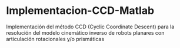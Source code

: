 # Implementacion-CCD-Matlab
Implementación del método CCD (Cyclic Coordinate Descent) para la resolución del modelo cinemático inverso de robots planares con articulación rotacionales y/o prismáticas
